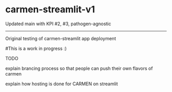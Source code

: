 # carmen-streamlit-v1
Updated main with KPI #2, #3, pathogen-agnostic




----------
Original testing of carmen-streamlit app deployment

#This is a work in progress :) 

TODO 

explain brancing process so that people can push their own flavors of carmen 

explain how hosting is done for CARMEN on streamlit 
